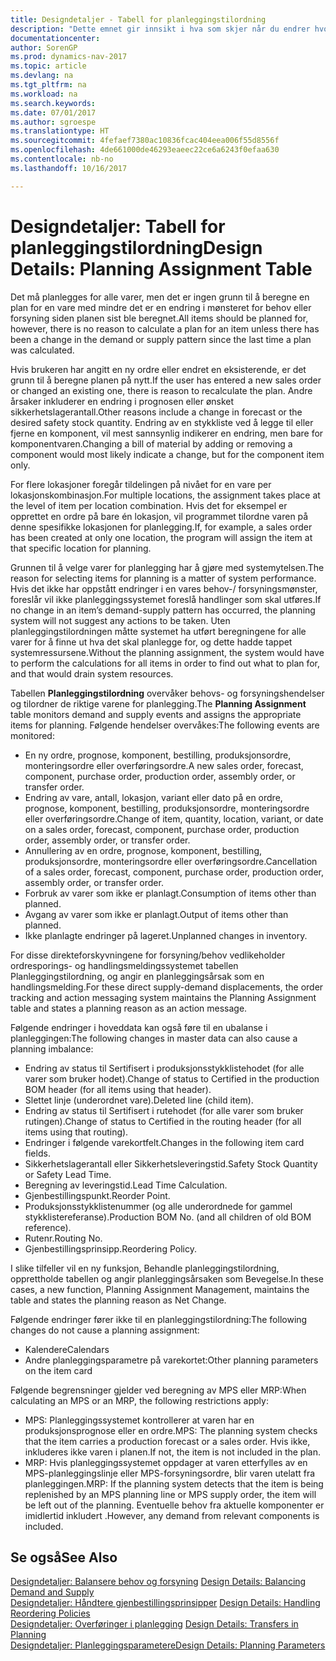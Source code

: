 ```yaml
---
title: Designdetaljer - Tabell for planleggingstilordning
description: "Dette emnet gir innsikt i hva som skjer når du endrer hvordan du planlegger for en vare."
documentationcenter: 
author: SorenGP
ms.prod: dynamics-nav-2017
ms.topic: article
ms.devlang: na
ms.tgt_pltfrm: na
ms.workload: na
ms.search.keywords: 
ms.date: 07/01/2017
ms.author: sgroespe
ms.translationtype: HT
ms.sourcegitcommit: 4fefaef7380ac10836fcac404eea006f55d8556f
ms.openlocfilehash: 4de661000de46293eaeec22ce6a6243f0efaa630
ms.contentlocale: nb-no
ms.lasthandoff: 10/16/2017

---
```

# <a name="design-details-planning-assignment-table"></a><span data-ttu-id="f9c14-103">Designdetaljer: Tabell for planleggingstilordning</span><span class="sxs-lookup"><span data-stu-id="f9c14-103">Design Details: Planning Assignment Table</span></span>
<span data-ttu-id="f9c14-104">Det må planlegges for alle varer, men det er ingen grunn til å beregne en plan for en vare med mindre det er en endring i mønsteret for behov eller forsyning siden planen sist ble beregnet.</span><span class="sxs-lookup"><span data-stu-id="f9c14-104">All items should be planned for, however, there is no reason to calculate a plan for an item unless there has been a change in the demand or supply pattern since the last time a plan was calculated.</span></span>  
  
<span data-ttu-id="f9c14-105">Hvis brukeren har angitt en ny ordre eller endret en eksisterende, er det grunn til å beregne planen på nytt.</span><span class="sxs-lookup"><span data-stu-id="f9c14-105">If the user has entered a new sales order or changed an existing one, there is reason to recalculate the plan.</span></span> <span data-ttu-id="f9c14-106">Andre årsaker inkluderer en endring i prognosen eller ønsket sikkerhetslagerantall.</span><span class="sxs-lookup"><span data-stu-id="f9c14-106">Other reasons include a change in forecast or the desired safety stock quantity.</span></span> <span data-ttu-id="f9c14-107">Endring av en stykkliste ved å legge til eller fjerne en komponent, vil mest sannsynlig indikerer en endring, men bare for komponentvaren.</span><span class="sxs-lookup"><span data-stu-id="f9c14-107">Changing a bill of material by adding or removing a component would most likely indicate a change, but for the component item only.</span></span>  
  
<span data-ttu-id="f9c14-108">For flere lokasjoner foregår tildelingen på nivået for en vare per lokasjonskombinasjon.</span><span class="sxs-lookup"><span data-stu-id="f9c14-108">For multiple locations, the assignment takes place at the level of item per location combination.</span></span> <span data-ttu-id="f9c14-109">Hvis det for eksempel er opprettet en ordre på bare én lokasjon, vil programmet tilordne varen på denne spesifikke lokasjonen for planlegging.</span><span class="sxs-lookup"><span data-stu-id="f9c14-109">If, for example, a sales order has been created at only one location, the program will assign the item at that specific location for planning.</span></span>  
  
<span data-ttu-id="f9c14-110">Grunnen til å velge varer for planlegging har å gjøre med systemytelsen.</span><span class="sxs-lookup"><span data-stu-id="f9c14-110">The reason for selecting items for planning is a matter of system performance.</span></span> <span data-ttu-id="f9c14-111">Hvis det ikke har oppstått endringer i en vares behov-/ forsyningsmønster, foreslår vil ikke planleggingssystemet foreslå handlinger som skal utføres.</span><span class="sxs-lookup"><span data-stu-id="f9c14-111">If no change in an item’s demand-supply pattern has occurred, the planning system will not suggest any actions to be taken.</span></span> <span data-ttu-id="f9c14-112">Uten planleggingstilordningen måtte systemet ha utført beregningene for alle varer for å finne ut hva det skal planlegge for, og dette hadde tappet systemressursene.</span><span class="sxs-lookup"><span data-stu-id="f9c14-112">Without the planning assignment, the system would have to perform the calculations for all items in order to find out what to plan for, and that would drain system resources.</span></span>  
  
<span data-ttu-id="f9c14-113">Tabellen **Planleggingstilordning** overvåker behovs- og forsyningshendelser og tilordner de riktige varene for planlegging.</span><span class="sxs-lookup"><span data-stu-id="f9c14-113">The **Planning Assignment** table monitors demand and supply events and assigns the appropriate items for planning.</span></span> <span data-ttu-id="f9c14-114">Følgende hendelser overvåkes:</span><span class="sxs-lookup"><span data-stu-id="f9c14-114">The following events are monitored:</span></span>  
  
* <span data-ttu-id="f9c14-115">En ny ordre, prognose, komponent, bestilling, produksjonsordre, monteringsordre eller overføringsordre.</span><span class="sxs-lookup"><span data-stu-id="f9c14-115">A new sales order, forecast, component, purchase order, production order, assembly order, or transfer order.</span></span>  
* <span data-ttu-id="f9c14-116">Endring av vare, antall, lokasjon, variant eller dato på en ordre, prognose, komponent, bestilling, produksjonsordre, monteringsordre eller overføringsordre.</span><span class="sxs-lookup"><span data-stu-id="f9c14-116">Change of item, quantity, location, variant, or date on a sales order, forecast, component, purchase order, production order, assembly order, or transfer order.</span></span>  
* <span data-ttu-id="f9c14-117">Annullering av en ordre, prognose, komponent, bestilling, produksjonsordre, monteringsordre eller overføringsordre.</span><span class="sxs-lookup"><span data-stu-id="f9c14-117">Cancellation of a sales order, forecast, component, purchase order, production order, assembly order, or transfer order.</span></span>  
* <span data-ttu-id="f9c14-118">Forbruk av varer som ikke er planlagt.</span><span class="sxs-lookup"><span data-stu-id="f9c14-118">Consumption of items other than planned.</span></span>  
* <span data-ttu-id="f9c14-119">Avgang av varer som ikke er planlagt.</span><span class="sxs-lookup"><span data-stu-id="f9c14-119">Output of items other than planned.</span></span>  
* <span data-ttu-id="f9c14-120">Ikke planlagte endringer på lageret.</span><span class="sxs-lookup"><span data-stu-id="f9c14-120">Unplanned changes in inventory.</span></span>  
  
<span data-ttu-id="f9c14-121">For disse direkteforskyvningene for forsyning/behov vedlikeholder ordresporings- og handlingsmeldingssystemet tabellen Planleggingstilordning, og angir en planleggingsårsak som en handlingsmelding.</span><span class="sxs-lookup"><span data-stu-id="f9c14-121">For these direct supply-demand displacements, the order tracking and action messaging system maintains the Planning Assignment table and states a planning reason as an action message.</span></span>  
  
<span data-ttu-id="f9c14-122">Følgende endringer i hoveddata kan også føre til en ubalanse i planleggingen:</span><span class="sxs-lookup"><span data-stu-id="f9c14-122">The following changes in master data can also cause a planning imbalance:</span></span>  
  
* <span data-ttu-id="f9c14-123">Endring av status til Sertifisert i produksjonsstykklistehodet (for alle varer som bruker hodet).</span><span class="sxs-lookup"><span data-stu-id="f9c14-123">Change of status to Certified in the production BOM header (for all items using that header).</span></span>  
* <span data-ttu-id="f9c14-124">Slettet linje (underordnet vare).</span><span class="sxs-lookup"><span data-stu-id="f9c14-124">Deleted line (child item).</span></span>  
* <span data-ttu-id="f9c14-125">Endring av status til Sertifisert i rutehodet (for alle varer som bruker rutingen).</span><span class="sxs-lookup"><span data-stu-id="f9c14-125">Change of status to Certified in the routing header (for all items using that routing).</span></span>  
* <span data-ttu-id="f9c14-126">Endringer i følgende varekortfelt.</span><span class="sxs-lookup"><span data-stu-id="f9c14-126">Changes in the following item card fields.</span></span>  
* <span data-ttu-id="f9c14-127">Sikkerhetslagerantall eller Sikkerhetsleveringstid.</span><span class="sxs-lookup"><span data-stu-id="f9c14-127">Safety Stock Quantity or Safety Lead Time.</span></span>  
* <span data-ttu-id="f9c14-128">Beregning av leveringstid.</span><span class="sxs-lookup"><span data-stu-id="f9c14-128">Lead Time Calculation.</span></span>  
* <span data-ttu-id="f9c14-129">Gjenbestillingspunkt.</span><span class="sxs-lookup"><span data-stu-id="f9c14-129">Reorder Point.</span></span>  
* <span data-ttu-id="f9c14-130">Produksjonsstykklistenummer (og alle underordnede for gammel stykklistereferanse).</span><span class="sxs-lookup"><span data-stu-id="f9c14-130">Production BOM No. (and all children of old BOM reference).</span></span>  
* <span data-ttu-id="f9c14-131">Rutenr.</span><span class="sxs-lookup"><span data-stu-id="f9c14-131">Routing No.</span></span>  
* <span data-ttu-id="f9c14-132">Gjenbestillingsprinsipp.</span><span class="sxs-lookup"><span data-stu-id="f9c14-132">Reordering Policy.</span></span>  
  
<span data-ttu-id="f9c14-133">I slike tilfeller vil en ny funksjon, Behandle planleggingstilordning, opprettholde tabellen og angir planleggingsårsaken som Bevegelse.</span><span class="sxs-lookup"><span data-stu-id="f9c14-133">In these cases, a new function, Planning Assignment Management, maintains the table and states the planning reason as Net Change.</span></span>  
  
<span data-ttu-id="f9c14-134">Følgende endringer fører ikke til en planleggingstilordning:</span><span class="sxs-lookup"><span data-stu-id="f9c14-134">The following changes do not cause a planning assignment:</span></span>  
  
* <span data-ttu-id="f9c14-135">Kalendere</span><span class="sxs-lookup"><span data-stu-id="f9c14-135">Calendars</span></span>  
* <span data-ttu-id="f9c14-136">Andre planleggingsparametre på varekortet:</span><span class="sxs-lookup"><span data-stu-id="f9c14-136">Other planning parameters on the item card</span></span>  
  
<span data-ttu-id="f9c14-137">Følgende begrensninger gjelder ved beregning av MPS eller MRP:</span><span class="sxs-lookup"><span data-stu-id="f9c14-137">When calculating an MPS or an MRP, the following restrictions apply:</span></span>  
  
* <span data-ttu-id="f9c14-138">MPS: Planleggingssystemet kontrollerer at varen har en produksjonsprognose eller en ordre.</span><span class="sxs-lookup"><span data-stu-id="f9c14-138">MPS: The planning system checks that the item carries a production forecast or a sales order.</span></span> <span data-ttu-id="f9c14-139">Hvis ikke, inkluderes ikke varen i planen.</span><span class="sxs-lookup"><span data-stu-id="f9c14-139">If not, the item is not included in the plan.</span></span>  
* <span data-ttu-id="f9c14-140">MRP: Hvis planleggingssystemet oppdager at varen etterfylles av en MPS-planleggingslinje eller MPS-forsyningsordre, blir varen utelatt fra planleggingen.</span><span class="sxs-lookup"><span data-stu-id="f9c14-140">MRP: If the planning system detects that the item is being replenished by an MPS planning line or MPS supply order, the item will be left out of the planning.</span></span> <span data-ttu-id="f9c14-141">Eventuelle behov fra aktuelle komponenter er imidlertid inkludert .</span><span class="sxs-lookup"><span data-stu-id="f9c14-141">However, any demand from relevant components is included.</span></span>  
  
## <a name="see-also"></a><span data-ttu-id="f9c14-142">Se også</span><span class="sxs-lookup"><span data-stu-id="f9c14-142">See Also</span></span>  
<span data-ttu-id="f9c14-143">[Designdetaljer: Balansere behov og forsyning](design-details-balancing-demand-and-supply.md) </span><span class="sxs-lookup"><span data-stu-id="f9c14-143">[Design Details: Balancing Demand and Supply](design-details-balancing-demand-and-supply.md) </span></span>  
<span data-ttu-id="f9c14-144">[Designdetaljer: Håndtere gjenbestillingsprinsipper](design-details-handling-reordering-policies.md) </span><span class="sxs-lookup"><span data-stu-id="f9c14-144">[Design Details: Handling Reordering Policies](design-details-handling-reordering-policies.md) </span></span>  
<span data-ttu-id="f9c14-145">[Designdetaljer: Overføringer i planlegging](design-details-transfers-in-planning.md) </span><span class="sxs-lookup"><span data-stu-id="f9c14-145">[Design Details: Transfers in Planning](design-details-transfers-in-planning.md) </span></span>  
[<span data-ttu-id="f9c14-146">Designdetaljer: Planleggingsparametere</span><span class="sxs-lookup"><span data-stu-id="f9c14-146">Design Details: Planning Parameters</span></span>](design-details-planning-parameters.md)  

